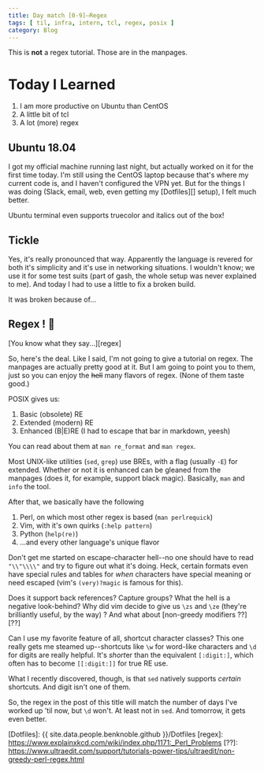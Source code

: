 ```yaml
---
title: Day match [0-9]—Regex
tags: [ til, infra, intern, tcl, regex, posix ]
category: Blog
---
```


This is __not__ a regex tutorial. Those are in the manpages.

# Today I Learned

1. I am more productive on Ubuntu than CentOS
2. A little bit of tcl
3. A lot (more) regex

## Ubuntu 18.04

I got my official machine running last night, but actually worked on it for the
first time today. I'm still using the CentOS laptop because that's where my
current code is, and I haven't configured the VPN yet. But for the things I was
doing (Slack, email, web, even getting my [Dotfiles][] setup), I felt much
better.

Ubuntu terminal even supports truecolor and italics out of the box!

## Tickle

Yes, it's really pronounced that way. Apparently the language is revered for
both it's simplicity and it's use in networking situations. I wouldn't know; we
use it for some test suits (part of gash, the whole setup was never explained to
me). And today I had to use a little to fix a broken build.

It was broken because of...

## Regex ! :tada:

[You know what they say...][regex]

So, here's the deal. Like I said, I'm not going to give a tutorial on regex. The
manpages are actually pretty good at it. But I am going to point you to them,
just so you can enjoy the ~~hell~~ many flavors of regex. (None of them taste
good.)

POSIX gives us:

1. Basic (obsolete) RE
2. Extended (modern) RE
3. Enhanced (B\|E)RE (I had to escape that bar in markdown, yeesh)

You can read about them at `man re_format` and `man regex`.

Most UNIX-like utilities (`sed`, `grep`) use BREs, with a flag (usually `-E`)
for extended. Whether or not it is enhanced can be gleaned from the manpages
(does it, for example, support black magic). Basically, `man` and `info` the
tool.

After that, we basically have the following

1. Perl, on which most other regex is based (`man perlrequick`)
2. Vim, with it's own quirks (`:help pattern`)
3. Python (`help(re)`)
4. ...and every other language's unique flavor

Don't get me started on escape-character hell--no one should have to read
`"\\"\\\\"` and try to figure out what it's doing. Heck, certain formats even
have special rules and tables for *when* characters have special meaning or need
escaped (vim's `(very)?magic` is famous for this).

Does it support back references? Capture groups? What the hell is a negative
look-behind? Why did vim decide to give us `\zs` and `\ze` (they're brilliantly
useful, by the way) ? And what about [non-greedy modifiers ??][??]

Can I use my favorite feature of all, shortcut character classes? This one
really gets me steamed up--shortcuts like `\w` for word-like characters and `\d`
for digits are really helpful. It's *short*er than the equivalent `[:digit:]`,
which often has to become `[[:digit:]]` for true RE use.

What I recently discovered, though, is that `sed` natively supports *certain*
shortcuts. And digit isn't one of them.

So, the regex in the post of this title will match the number of days I've
worked up 'til now, but `\d` won't. At least not in `sed`. And tomorrow, it gets
even better.

[Dotfiles]: {{ site.data.people.benknoble.github }}/Dotfiles
[regex]: https://www.explainxkcd.com/wiki/index.php/1171:_Perl_Problems
[??]: https://www.ultraedit.com/support/tutorials-power-tips/ultraedit/non-greedy-perl-regex.html
